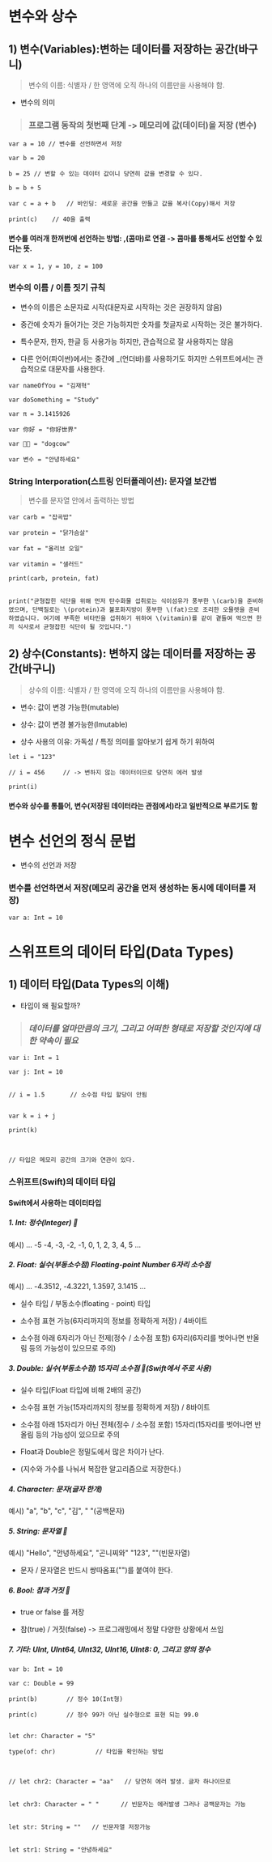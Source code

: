 # 변수와 상수

## 1) 변수(Variables):변하는 데이터를 저장하는 공간(바구니)

> 변수의 이름: 식별자 / 한 영역에 오직 하나의 이름만을 사용해야 함.

- 변수의 의미

> ### 프로그램 동작의 첫번째 단계 -> 메모리에 값(데이터)을 저장 (변수)

```
var a = 10 // 변수를 선언하면서 저장

var b = 20

b = 25 // 변할 수 있는 데이터 값이니 당연히 값을 변경할 수 있다.

b = b + 5

var c = a + b   // 바인딩: 새로운 공간을 만들고 값을 복사(Copy)해서 저장

print(c)    // 40을 출력

```

#### 변수를 여러개 한꺼번에 선언하는 방법: ,(콤마)로 연결 -> 콤마를 통해서도 선언할 수 있다는 뜻.

```
var x = 1, y = 10, z = 100

```

### 변수의 이름 / 이름 짓기 규칙

- 변수의 이름은 소문자로 시작(대문자로 시작하는 것은 권장하지 않음)

- 중간에 숫자가 들어가는 것은 가능하지만 숫자를 첫글자로 시작하는 것은 불가하다.

- 특수문자, 한자, 한글 등 사용가능 하지만, 관습적으로 잘 사용하지는 않음

- 다른 언어(파이썬)에서는 중간에 \_(언더바)를 사용하기도 하지만 스위프트에서는 관습적으로 대문자를 사용한다.

```
var nameOfYou = "김재혁"

var doSomething = "Study"

var π = 3.1415926

var 你好 = "你好世界"

var 🐶🐮 = "dogcow"

var 변수 = "안녕하세요"

```

### String Interporation(스트링 인터폴레이션): 문자열 보간법

> 변수를 문자열 안에서 출력하는 방법

```
var carb = "잡곡밥"

var protein = "닭가슴살"

var fat = "올리브 오일"

var vitamin = "샐러드"

print(carb, protein, fat)


print("균형잡힌 식단을 위해 먼저 탄수화물 섭취로는 식이섬유가 풍부한 \(carb)을 준비하였으며, 단백질로는 \(protein)과 불포화지방이 풍부한 \(fat)으로 조리한 오믈렛을 준비하였습니다. 여기에 부족한 비타민을 섭취하기 위하여 \(vitamin)를 같이 곁들여 먹으면 한끼 식사로서 균형잡힌 식단이 될 것입니다.")

```

## 2) 상수(Constants): 변하지 않는 데이터를 저장하는 공간(바구니)

> 상수의 이름: 식별자 / 한 영역에 오직 하나의 이름만을 사용해야 함.

- 변수: 값이 변경 가능한(mutable)

- 상수: 값이 변경 불가능한(Imutable)

- 상수 사용의 이유: 가독성 / 특정 의미를 알아보기 쉽게 하기 위하여

```
let i = "123"

// i = 456     // -> 변하지 않는 데이터이므로 당연히 에러 발생

print(i)

```

#### 변수와 상수를 통틀어, 변수(저장된 데이터라는 관점에서)라고 일반적으로 부르기도 함

# 변수 선언의 정식 문법

- 변수의 선언과 저장

### 변수를 선언하면서 저장(메모리 공간을 먼저 생성하는 동시에 데이터를 저장)

```
var a: Int = 10

```

# 스위프트의 데이터 타입(Data Types)

## 1) 데이터 타입(Data Types의 이해)

- 타입이 왜 필요할까?

> ### _데이터를 얼마만큼의 크기, 그리고 어떠한 형태로 저장할 것인지에 대한 약속이 필요_

```
var i: Int = 1

var j: Int = 10


// i = 1.5       // 소수점 타입 할당이 안됨


var k = i + j

print(k)



// 타입은 메모리 공간의 크기와 연관이 있다.

```

### 스위프트(Swift)의 데이터 타입

#### Swift에서 사용하는 데이터타입

##### 1. Int: 정수(Integer) 🔸

예시) ... -5 -4, -3, -2, -1, 0, 1, 2, 3, 4, 5 ...

##### 2. Float: 실수(부동소수점) Floating-point Number 6자리 소수점

예시) ... -4.3512, -4.3221, 1.3597, 3.1415 ...

- 실수 타입 / 부동소수(floating - point) 타입

- 소수점 표현 가능(6자리까지의 정보를 정확하게 저장) / 4바이트

- 소수점 아래 6자리가 아닌 전제(정수 / 소수점 포함) 6자리(6자리를 벗어나면 반올림 등의 가능성이 있으므로 주의)

##### 3. Double: 실수(부동소수점) 15자리 소수점 🔸(Swift에서 주로 사용)

- 실수 타입(Float 타입에 비해 2배의 공간)

- 소수점 표현 가능(15자리까지의 정보를 정확하게 저장) / 8바이트

- 소수점 아래 15자리가 아닌 전체(정수 / 소수점 포함) 15자리(15자리를 벗어나면 반올림 등의 가능성이 있으므로 주의

- Float과 Double은 정밀도에서 많은 차이가 난다.

- (지수와 가수를 나눠서 복잡한 알고리즘으로 저장한다.)

##### 4. Character: 문자(글자 한개)

예시) "a", "b", "c", "김", " "(공백문자)

##### 5. String: 문자열 🔸

예시) "Hello", "안녕하세요", "곤니찌와" "123", ""(빈문자열)

- 문자 / 문자열은 반드시 쌍따옴표("")를 붙여야 한다.

##### 6. Bool: 참과 거짓 🔸

- true or false 를 저장

- 참(true) / 거짓(false) -> 프로그래밍에서 정말 다양한 상황에서 쓰임

##### 7. 기타: UInt, UInt64, UInt32, UInt16, UInt8: 0, 그리고 양의 정수

```
var b: Int = 10

var c: Double = 99

print(b)        // 정수 10(Int형)

print(c)        // 정수 99가 아닌 실수형으로 표현 되는 99.0


let chr: Character = "5"

type(of: chr)           // 타입을 확인하는 방법



// let chr2: Character = "aa"   // 당연히 에러 발생. 글자 하나이므로


let chr3: Character = " "      // 빈문자는 에러발생 그러나 공백문자는 가능


let str: String = ""   // 빈문자열 저장가능


let str1: String = "안녕하세요"

```
